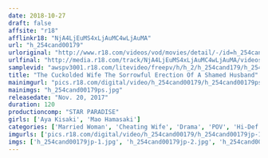 ```yaml
---
date: 2018-10-27
draft: false
affsite: "r18"
afflinkr18: "NjA4LjEuMS4xLjAuMC4wLjAuMA"
url: "h_254cand00179"
urloriginal: "http://www.r18.com/videos/vod/movies/detail/-/id=h_254cand00179"
urlfinal: "http://media.r18.com/track/NjA4LjEuMS4xLjAuMC4wLjAuMA/videos/vod/movies/detail/-/id=h_254cand00179"
samplevid: "awspv3001.r18.com/litevideo/freepv/h/h_2/h_254cand179/h_254cand179_dmb_w.mp4"
title: "The Cuckolded Wife The Sorrowful Erection Of A Shamed Husband"
mainimgurl: "pics.r18.com/digital/video/h_254cand00179/h_254cand00179ps.jpg"
mainimgs: "h_254cand00179ps.jpg"
releasedate: "Nov. 20, 2017"
duration: 120
productioncomp: "STAR PARADISE"
girls: ['Aya Kisaki', 'Mao Hamasaki']
categories: ['Married Woman', 'Cheating Wife', 'Drama', 'POV', 'Hi-Def']
imgurls: ['pics.r18.com/digital/video/h_254cand00179/h_254cand00179jp-1.jpg', 'pics.r18.com/digital/video/h_254cand00179/h_254cand00179jp-2.jpg', 'pics.r18.com/digital/video/h_254cand00179/h_254cand00179jp-3.jpg', 'pics.r18.com/digital/video/h_254cand00179/h_254cand00179jp-4.jpg', 'pics.r18.com/digital/video/h_254cand00179/h_254cand00179jp-5.jpg', 'pics.r18.com/digital/video/h_254cand00179/h_254cand00179jp-6.jpg', 'pics.r18.com/digital/video/h_254cand00179/h_254cand00179jp-7.jpg', 'pics.r18.com/digital/video/h_254cand00179/h_254cand00179jp-8.jpg', 'pics.r18.com/digital/video/h_254cand00179/h_254cand00179jp-9.jpg', 'pics.r18.com/digital/video/h_254cand00179/h_254cand00179jp-10.jpg', 'pics.r18.com/digital/video/h_254cand00179/h_254cand00179jp-11.jpg', 'pics.r18.com/digital/video/h_254cand00179/h_254cand00179jp-12.jpg', 'pics.r18.com/digital/video/h_254cand00179/h_254cand00179jp-13.jpg', 'pics.r18.com/digital/video/h_254cand00179/h_254cand00179jp-14.jpg', 'pics.r18.com/digital/video/h_254cand00179/h_254cand00179jp-15.jpg', 'pics.r18.com/digital/video/h_254cand00179/h_254cand00179jp-16.jpg', 'pics.r18.com/digital/video/h_254cand00179/h_254cand00179jp-17.jpg', 'pics.r18.com/digital/video/h_254cand00179/h_254cand00179jp-18.jpg', 'pics.r18.com/digital/video/h_254cand00179/h_254cand00179jp-19.jpg', 'pics.r18.com/digital/video/h_254cand00179/h_254cand00179jp-20.jpg']
imgs: ['h_254cand00179jp-1.jpg', 'h_254cand00179jp-2.jpg', 'h_254cand00179jp-3.jpg', 'h_254cand00179jp-4.jpg', 'h_254cand00179jp-5.jpg', 'h_254cand00179jp-6.jpg', 'h_254cand00179jp-7.jpg', 'h_254cand00179jp-8.jpg', 'h_254cand00179jp-9.jpg', 'h_254cand00179jp-10.jpg', 'h_254cand00179jp-11.jpg', 'h_254cand00179jp-12.jpg', 'h_254cand00179jp-13.jpg', 'h_254cand00179jp-14.jpg', 'h_254cand00179jp-15.jpg', 'h_254cand00179jp-16.jpg', 'h_254cand00179jp-17.jpg', 'h_254cand00179jp-18.jpg', 'h_254cand00179jp-19.jpg', 'h_254cand00179jp-20.jpg']
---
```

